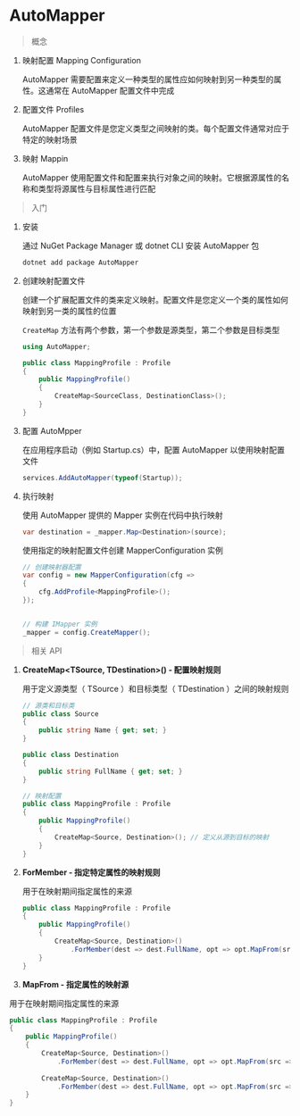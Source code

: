 # AutoMapper

> 概念

1. 映射配置 Mapping Configuration

   AutoMapper 需要配置来定义一种类型的属性应如何映射到另一种类型的属性。这通常在 AutoMapper 配置文件中完成

2. 配置文件 Profiles

   AutoMapper 配置文件是您定义类型之间映射的类。每个配置文件通常对应于特定的映射场景

3. 映射 Mappin

   AutoMapper 使用配置文件和配置来执行对象之间的映射。它根据源属性的名称和类型将源属性与目标属性进行匹配



> 入门

1. 安装

   通过 NuGet Package Manager 或 dotnet CLI 安装 AutoMapper 包

   ```bash
   dotnet add package AutoMapper
   ```

2. 创建映射配置文件

   创建一个扩展配置文件的类来定义映射。配置文件是您定义一个类的属性如何映射到另一类的属性的位置

   `CreateMap` 方法有两个参数，第一个参数是源类型，第二个参数是目标类型

   ```c#
   using AutoMapper;
   
   public class MappingProfile : Profile
   {
       public MappingProfile()
       {
           CreateMap<SourceClass, DestinationClass>();
       }
   }
   ```

   

3. 配置 AutoMpper

   在应用程序启动（例如 Startup.cs）中，配置 AutoMapper 以使用映射配置文件

   ```c#
   services.AddAutoMapper(typeof(Startup));
   ```

   

4. 执行映射

   使用 AutoMapper 提供的 Mapper 实例在代码中执行映射

   ```c#
   var destination = _mapper.Map<Destination>(source);
   ```

   

   使用指定的映射配置文件创建 MapperConfiguration 实例

   ```c#
   // 创建映射器配置
   var config = new MapperConfiguration(cfg =>
   {
       cfg.AddProfile<MappingProfile>();
   });
   
   
   // 构建 IMapper 实例
   _mapper = config.CreateMapper();
   ```

   

> 相关 API

1. **CreateMap<TSource, TDestination>() - 配置映射规则**

   用于定义源类型（ TSource ）和目标类型（ TDestination ）之间的映射规则

   ```c#
   // 源类和目标类
   public class Source
   {
       public string Name { get; set; }
   }
   
   public class Destination
   {
       public string FullName { get; set; }
   }
   
   // 映射配置
   public class MappingProfile : Profile
   {
       public MappingProfile()
       {
           CreateMap<Source, Destination>(); // 定义从源到目标的映射
       }
   }
   ```

   

2. **ForMember - 指定特定属性的映射规则**

   用于在映射期间指定属性的来源

   ```c#
   public class MappingProfile : Profile
   {
       public MappingProfile()
       {
           CreateMap<Source, Destination>()
               .ForMember(dest => dest.FullName, opt => opt.MapFrom(src => src.Name)); // Map 'Name' to 'FullName'
       }
   }
   ```

   

3.  **MapFrom - 指定属性的映射源**

   用于在映射期间指定属性的来源

   ```c#
   public class MappingProfile : Profile
   {
       public MappingProfile()
       {
           CreateMap<Source, Destination>()
               .ForMember(dest => dest.FullName, opt => opt.MapFrom(src => src.Name)); // Map 'Name' to 'FullName'
               
           CreateMap<Source, Destination>()
               .ForMember(dest => dest.FullName, opt => opt.MapFrom(src => $"{src.FirstName} {src.LastName}")); // Map 'FirstName' and 'LastName' to 'FullName'
       }
   }
   ```

   